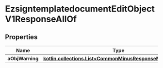 
# EzsigntemplatedocumentEditObjectV1ResponseAllOf

## Properties
Name | Type | Description | Notes
------------ | ------------- | ------------- | -------------
**aObjWarning** | [**kotlin.collections.List&lt;CommonMinusResponseMinusWarning&gt;**](CommonMinusResponseMinusWarning.md) |  |  [optional]



